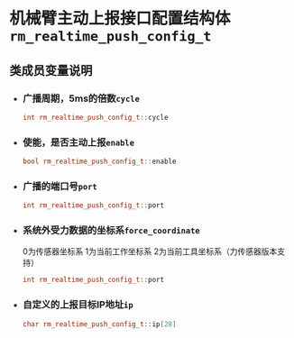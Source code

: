 # 机械臂主动上报接口配置结构体`rm_realtime_push_config_t`

## 类成员变量说明

- ### 广播周期，5ms的倍数`cycle`

    ```C++
    int rm_realtime_push_config_t::cycle
    ```

- ### 使能，是否主动上报`enable`

    ```C++
    bool rm_realtime_push_config_t::enable
    ```

- ### 广播的端口号`port`

    ```C++
    int rm_realtime_push_config_t::port
    ```

- ### 系统外受力数据的坐标系`force_coordinate`

    0为传感器坐标系 1为当前工作坐标系 2为当前工具坐标系（力传感器版本支持）

    ```C++
    int rm_realtime_push_config_t::port
    ```

- ### 自定义的上报目标IP地址`ip`

    ```C++
    char rm_realtime_push_config_t::ip[28]
    ```
